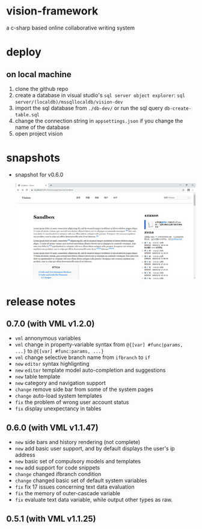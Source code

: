 # vision-framework
a c-sharp based online collaborative writing system

# deploy
## on local machine

1. clone the github repo
2. create a database in visual studio's `sql server object explorer`: `sql server/(localdb)/mssqllocaldb/vision-dev`
3. import the sql database from `./db-dev/` or run the sql query `db-create-table.sql`
4. change the connection string in `appsettings.json` if you change the name of the database
5. open project vision

# snapshots

* snapshot for v0.6.0

  ![v0.6.0](/github/images/vision-0.6.0-1.png)

# release notes

## 0.7.0 (with VML v1.2.0)

* `vml` annonymous variables
* `vml` change in property-variable syntax from `@{[var] #func|params, ...}` to `@{[var] #func:params, ...}`
* `vml` change selective branch name from `ifbranch` to `if`
* `new` `editor` syntax highlignting
* `new` `editor` template model auto-completion and suggestions
* `new` table template
* `new` category and navigation support
* `change` remove side bar from some of the system pages
* `change` auto-load system templates
* `fix` the problem of wrong user account status
* `fix` display unexpectancy in tables

## 0.6.0 (with VML v1.1.47)

* `new` side bars and history rendering (not complete)
* `new` add basic user support, and by default displays the user's ip address
* `new` basic set of compulsory models and templates
* `new` add support for code snippets
* `change` changed ifbranch condition
* `change` changed basic set of default system variables
* `fix` fix 17 issues concerning text data evaluation
* `fix` the memory of outer-cascade variable
* `fix` evaluate text data variable, while output other types as raw.

## 0.5.1 (with VML v1.1.25)
